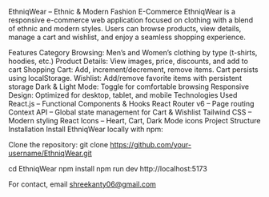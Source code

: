 EthniqWear – Ethnic & Modern Fashion E-Commerce
EthniqWear is a responsive e-commerce web application focused on clothing with a blend of ethnic and modern styles. Users can browse products, view details, manage a cart and wishlist, and enjoy a seamless shopping experience.

Features
Category Browsing: Men’s and Women’s clothing by type (t-shirts, hoodies, etc.)
Product Details: View images, price, discounts, and add to cart
Shopping Cart: Add, increment/decrement, remove items. Cart persists using localStorage.
Wishlist: Add/remove favorite items with persistent storage
Dark & Light Mode: Toggle for comfortable browsing
Responsive Design: Optimized for desktop, tablet, and mobile
Technologies Used
React.js – Functional Components & Hooks
React Router v6 – Page routing
Context API – Global state management for Cart & Wishlist
Tailwind CSS – Modern styling
React Icons – Heart, Cart, Dark Mode icons
Project Structure
Installation
Install EthniqWear locally with npm:

Clone the repository:
git clone https://github.com/your-username/EthniqWear.git

cd EthniqWear
npm install
npm run dev
http://localhost:5173




For contact, email shreekanty06@gmail.com
